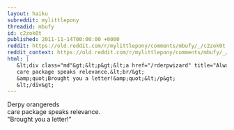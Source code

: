 ```yaml
---
layout: haiku
subreddit: mylittlepony
threadid: mbufy
id: c2zok0t
published: 2011-11-14T00:00:00 +0000
reddit: https://old.reddit.com/r/mylittlepony/comments/mbufy/_/c2zok0t
reddit_context: https://old.reddit.com/r/mylittlepony/comments/mbufy/_/c2zok0t?context=3
html: |
   &lt;div class="md"&gt;&lt;p&gt;&lt;a href="/rderpwizard" title="Always Relevant / Conversation Enabled / Paper Bag Princess"&gt;&lt;/a&gt; Derpy orangereds&lt;br/&gt;
   care package speaks relevance.&lt;br/&gt;
   &amp;quot;Brought you a letter!&amp;quot;&lt;/p&gt;
   &lt;/div&gt;
---
```


[](/rderpwizard "Always Relevant / Conversation Enabled / Paper Bag Princess") Derpy orangereds  
care package speaks relevance.  
"Brought you a letter!"
